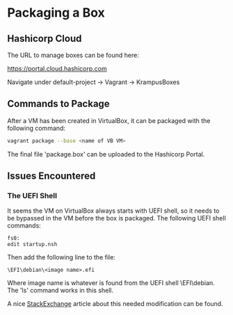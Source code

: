 # Packaging a Box

## Hashicorp Cloud
The URL to manage boxes can be found here:

https://portal.cloud.hashicorp.com

Navigate under default-project -> Vagrant -> KrampusBoxes

## Commands to Package
After a VM has been created in VirtualBox, it can be packaged with the following command:

```bash
vagrant package --base <name of VB VM>
```

The final file 'package.box' can be uploaded to the Hashicorp Portal.

## Issues Encountered

### The UEFI Shell
It seems the VM on VirtualBox always starts with UEFI shell, so it needs to be bypassed in the VM before the box is
packaged. The following UEFI shell commands:

```shell
fs0:
edit startup.nsh
```

Then add the following line to the file:

```text
\EFI\debian\<image name>.efi
```

Where image name is whatever is found from the UEFI shell \EFI\debian\. The 'ls' command works in this shell.

A nice [StackExchange](https://unix.stackexchange.com/questions/326956/virtualbox-guest-suddenly-boots-only-into-uefi-interactive-shell)
article about this needed modification can be found.
